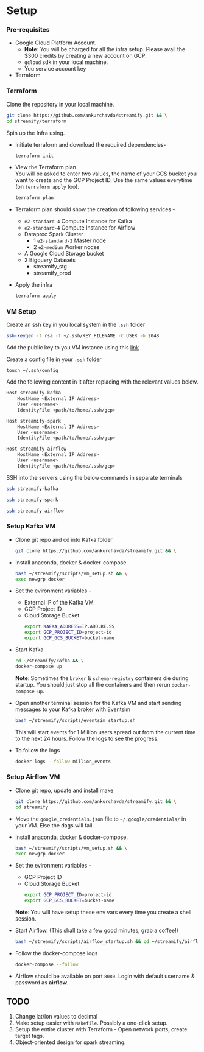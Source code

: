 # Setup

### Pre-requisites

- Google Cloud Platform Account. 
  - **Note**: You will be charged for all the infra setup. Please avail the $300 credits by creating a new account on GCP.
  - `gcloud` sdk in your local machine.
  - You service account key
- Terraform

### Terraform

Clone the repository in your local machine.

```bash
git clone https://github.com/ankurchavda/streamify.git && \
cd streamify/terraform
```

Spin up the Infra using.

- Initiate terraform and download the required dependencies-
  ```bash
  terraform init
  ```
- View the Terraform plan  
  You will be asked to enter two values, the name of your GCS bucket you want to create and the GCP Project ID. Use the same values everytime (on `terraform apply` too). 
  ```bash
  terraform plan
  ```
- Terraform plan should show the creation of following services -
  - `e2-standard-4` Compute Instance for Kafka
  - `e2-standard-4` Compute Instance for Airflow
  - Dataproc Spark Cluster
    - 1 `e2-standard-2` Master node
    - 2 `e2-medium` Worker nodes
  - A Google Cloud Storage bucket
  - 2 Bigquery Datasets
    - streamify_stg
    - streamify_prod

- Apply the infra
  ```bash
  terraform apply
  ```

### VM Setup

Create an ssh key in you local system in the `.ssh` folder

```bash
ssh-keygen -t rsa -f ~/.ssh/KEY_FILENAME -C USER -b 2048
```

Add the public key to you VM instance using this [link](https://cloud.google.com/compute/docs/connect/add-ssh-keys)

Create a config file in your `.ssh` folder

```
touch ~/.ssh/config
```

Add the following content in it after replacing with the relevant values below.

```bash
Host streamify-kafka
    HostName <External IP Address>
    User <username>
    IdentityFile <path/to/home/.ssh/gcp>

Host streamify-spark
    HostName <External IP Address>
    User <username>
    IdentityFile <path/to/home/.ssh/gcp>

Host streamify-airflow
    HostName <External IP Address>
    User <username>
    IdentityFile <path/to/home/.ssh/gcp>
```

SSH into the servers using the below commands in separate terminals

```bash
ssh streamify-kafka
```
```bash
ssh streamify-spark
```
```bash
ssh streamify-airflow
```

### Setup Kafka VM

- Clone git repo and cd into Kafka folder
  ```bash
  git clone https://github.com/ankurchavda/streamify.git && \
  ```
- Install anaconda, docker & docker-compose.
  ```bash
  bash ~/streamify/scripts/vm_setup.sh && \
  exec newgrp docker
  ```

- Set the evironment variables -
  - External IP of the Kafka VM
  - GCP Project ID
  - Cloud Storage Bucket
    ```bash
    export KAFKA_ADDRESS=IP.ADD.RE.SS
    export GCP_PROJECT_ID=project-id
    export GCP_GCS_BUCKET=bucket-name
    ```

- Start Kafka 
  ```bash
  cd ~/streamify/kafka && \
  docker-compose up 
  ```
  **Note**: Sometimes the `broker` & `schema-registry` containers die during startup. You should just stop all the containers and then rerun `docker-compose up`.

- Open another terminal session for the Kafka VM and start sending messages to your Kafka broker with Eventsim
  ```bash
  bash ~/streamify/scripts/eventsim_startup.sh
  ```
  This will start events for 1 Million users spread out from the current time to the next 24 hours. Follow the logs to see the progress.

- To follow the logs
  ```bash
  docker logs --follow million_events
  ```
  
### Setup Airflow VM

- Clone git repo, update and install make

    ```bash
    git clone https://github.com/ankurchavda/streamify.git && \
    cd streamify
    ```
- Move the `google_credentials.json` file to `~/.google/credentials/` in your VM. Else the dags will fail.

- Install anaconda, docker & docker-compose.

    ```bash
    bash ~/streamify/scripts/vm_setup.sh && \
    exec newgrp docker
    ```

- Set the evironment variables -
  - GCP Project ID
  - Cloud Storage Bucket
    ```bash
    export GCP_PROJECT_ID=project-id
    export GCP_GCS_BUCKET=bucket-name
    ```
  **Note**: You will have setup these env vars every time you create a shell session.

- Start Airflow. (This shall take a few good minutes, grab a coffee!)
  ```bash
  bash ~/streamify/scripts/airflow_startup.sh && cd ~/streamify/airflow
  ```
- Follow the docker-compose logs
  ```bash
  docker-compose --follow
  ```
- Airflow should be available on port `8080`. Login with default username & password as **airflow**.

## TODO

1. Change lat/lon values to decimal
2. Make setup easier with `Makefile`. Possibly a one-click setup.
3. Setup the entire cluster with Terraform - Open network ports, create target tags.
4. Object-oriented design for spark streaming. 
